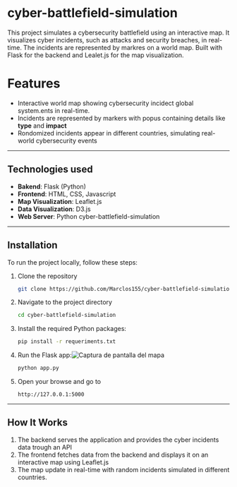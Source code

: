 # cyber-battlefield-simulation
This project simulates a cybersecurity battlefield using an interactive map. It visualizes cyber incidents, such as attacks and security breaches, in real-time. The incidents are represented by markres on a world map. Built with Flask for the backend and Lealet.js for the map visualization.

# Features 
- Interactive world map showing cybersecurity incidect global system.ents in real-time.
- Incidents are represented by markers with popus containing details like **type** and **impact**
- Rondomized incidents appear in different countries, simulating real-world cybersecurity events

---

## Technologies used
- **Bakend**: Flask (Python)
- **Frontend**: HTML, CSS, Javascript
- **Map Visualization**: Leaflet.js
- **Data Visualization**: D3.js
- **Web Server**: Python
cyber-battlefield-simulation 
---

## Installation

To run the project locally, follow these steps:

1. Clone the repository
   ```bash
   git clone https://github.com/Marclos155/cyber-battlefield-simulation.git
   ```
2. Navigate to the project directory
   ```bash
   cd cyber-battlefield-simulation
   ```
3. Install the required Python packages:
   ```bash
   pip install -r requeriments.txt
   ```
4. Run the Flask app:![Captura de pantalla del mapa](https://i.imgur.com/xyz123.png)
   ```bash
   python app.py
   ```
5. Open your browse and go to
   ```arduino
   http://127.0.0.1:5000
   ```
---
## How It Works

1. The backend serves the application and provides the cyber incidents data trough an API
2. The frontend fetches data from the backend and displays it on an interactive map using Leaflet.js
3. The map update in real-time with random incidents simulated in different countries.

